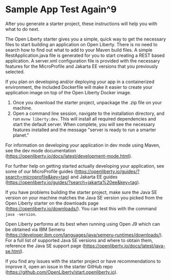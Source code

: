 # Sample App Test Again^9

After you generate a starter project, these instructions will help you with what to do next.

The Open Liberty starter gives you a simple, quick way to get the necessary files to start building
an application on Open Liberty. There is no need to search how to find out what to add to your 
Maven build files. A simple RestApplication.java file is generated for you to start 
creating a REST based application. A server.xml configuration file is provided with the necessary 
features for the MicroProfile and Jakarta EE versions that you previously selected.

If you plan on developing and/or deploying your app in a containerized environment, the included 
Dockerfile will make it easier to create your application image on top of the Open Liberty Docker 
image.

1) Once you download the starter project, unpackage the .zip file on your machine.
2) Open a command line session, navigate to the installation directory, and run `mvnw liberty:dev`. 
   This will install all required dependencies and start the default server. When complete, you will
   see the necessary features installed and the message "server is ready to run a smarter planet."

For information on developing your application in dev mode using Maven, see the 
dev mode documentation (https://openliberty.io/docs/latest/development-mode.html).

For further help on getting started actually developing your application, see some of our 
MicroProfile guides (https://openliberty.io/guides/?search=microprofile&key=tag) and Jakarta EE 
guides (https://openliberty.io/guides/?search=jakarta%20ee&key=tag).

If you have problems building the starter project, make sure the Java SE version on your 
machine matches the Java SE version you picked from the Open Liberty starter on the downloads 
page (https://openliberty.io/downloads/). You can test this with the command `java -version`.

Open Liberty performs at its best when running using Open J9 which can be obtained via IBM Semeru 
(https://developer.ibm.com/languages/java/semeru-runtimes/downloads/). For a full list of supported 
Java SE versions and where to obtain them, reference the Java SE support page 
(https://openliberty.io/docs/latest/java-se.html).

If you find any issues with the starter project or have recommendations to improve it, open an 
issue in the starter GitHub repo (https://github.com/OpenLiberty/start.openliberty.io).
